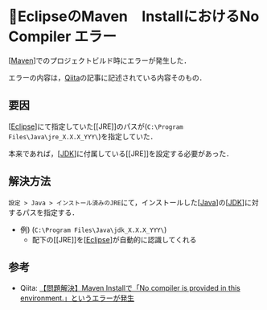 # 📝EclipseのMaven　InstallにおけるNo Compiler エラー

[[Maven]]でのプロジェクトビルド時にエラーが発生した．

エラーの内容は，[Qiita](https://qiita.com/yuji38kwmt/items/658eeb02c596d252c30f)の記事に記述されている内容そのもの．

## 要因
[[Eclipse]]にて指定していた[[JRE]]のパスが(`C:\Program Files\Java\jre_X.X.X_YYY\`)を指定していた．

本来であれば，[[JDK]]に付属している[[JRE]]を設定する必要があった．

## 解決方法
`設定 > Java > インストール済みのJRE`にて，インストールした[[Java]]の[[JDK]]に対するパスを指定する．
- 例) (`C:\Program Files\Java\jdk_X.X.X_YYY\`)
	- 配下の[[JRE]]を[[Eclipse]]が自動的に認識してくれる

## 参考
- Qiita: [【問題解決】Maven Installで「No compiler is provided in this environment.」というエラーが発生](https://qiita.com/yuji38kwmt/items/658eeb02c596d252c30f)



[//begin]: # "Autogenerated link references for markdown compatibility"
[Maven]: ../Literature/Maven.md "Maven"
[Eclipse]: ../Literature/Eclipse.md "Eclipse"
[JDK]: ../Literature/JDK.md "JDK"
[Java]: ../Literature/Java.md "Java"
[//end]: # "Autogenerated link references"